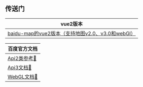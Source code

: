 ## 传送门

| vue2版本       | 
| ------------- |
|[baidu-map的vue2版本（支持地图v2.0、v3.0和webGl）](https://yangjianfei.github.io/vue2-baidu-map/)|

|百度官方文档|
| ------------- |
|[Api2类参考🏹](https://lbsyun.baidu.com/cms/jsapi/reference/jsapi_reference.html#a2b0)|
| [Api3文档🏹](https://lbsyun.baidu.com/index.php?title=jspopular3.0)|
| [WebGL文档🏹](https://lbsyun.baidu.com/index.php?title=jspopularGL)|